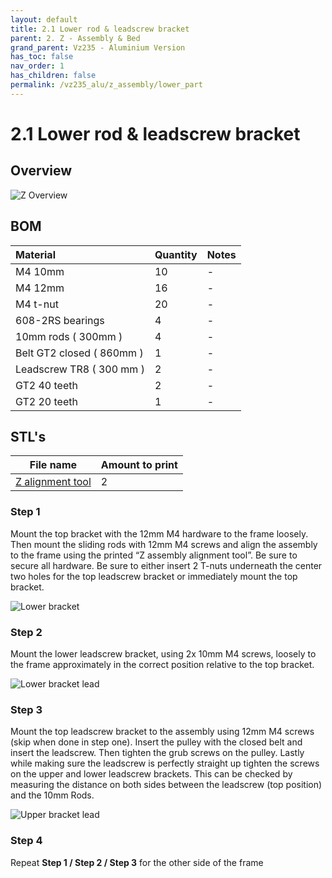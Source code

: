 ```yaml
---
layout: default
title: 2.1 Lower rod & leadscrew bracket
parent: 2. Z - Assembly & Bed
grand_parent: Vz235 - Aluminium Version
has_toc: false
nav_order: 1
has_children: false
permalink: /vz235_alu/z_assembly/lower_part
---
```


# 2.1 Lower rod & leadscrew bracket

## Overview

![Z Overview](../../assets/images/manual/vz235_alu/z_assembly/lower_part/overview.png)

## BOM

| Material                  | Quantity | Notes |
|:--------------------------|:---------|:------|
| M4 10mm                   | 10       | -     |
| M4 12mm                   | 16       | -     |
| M4 t-nut                  | 20       | -     |
| 608-2RS bearings          | 4        | -     |
| 10mm rods ( 300mm )       | 4        | -     |
| Belt GT2 closed ( 860mm ) | 1        | -     |
| Leadscrew TR8 ( 300 mm )  | 2        | -     |
| GT2 40 teeth              | 2        | -     |
| GT2 20 teeth              | 1        | -     |

## STL's

| File name | Amount to print |
|-----------|-----------------|
| <a href="https://github.com/VzBoT3D/VzBoT-Vz235/blob/main/Assemblies%20%26%20STL/Tools/Z%20allignment%20tool%2010mm%20rod%20VZ235%20VZ%20printhead.stl" target="_blank">Z alignment tool</a> | 2 |


### Step 1

Mount the top bracket with the 12mm M4 hardware to the frame loosely. Then mount the sliding rods with 12mm M4 screws and align the assembly to the frame using the printed “Z assembly alignment tool”. Be sure to secure all hardware. Be sure to either insert 2 T-nuts underneath the center two holes for the top leadscrew bracket or immediately mount the top bracket.

![Lower bracket](../../assets/images/manual/vz235_alu/z_assembly/lower_part/lower_bracket.png)

### Step 2

Mount the lower leadscrew bracket, using 2x 10mm M4 screws, loosely to the frame approximately in the correct position relative to the top bracket.

![Lower bracket lead](../../assets/images/manual/vz235_alu/z_assembly/lower_part/lower_bracket_lead.png)

### Step 3

Mount the top leadscrew bracket to the assembly using 12mm M4 screws (skip when done in step one). Insert the pulley with the closed belt and insert the leadscrew. Then tighten the grub screws on the pulley. Lastly while making sure the leadscrew is perfectly straight up tighten the screws on the upper and lower leadscrew brackets. This can be checked by measuring the distance on both sides between the leadscrew (top position) and the 10mm Rods.

![Upper bracket lead](../../assets/images/manual/vz235_alu/z_assembly/lower_part/upper_bracket_lead.png)

### Step 4

Repeat **Step 1 / Step 2 / Step 3** for the other side of the frame